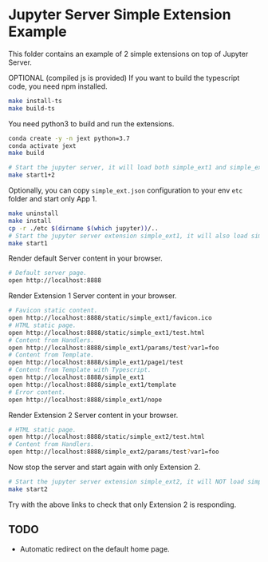 # Jupyter Server Simple Extension Example

This folder contains an example of 2 simple extensions on top of Jupyter Server.

OPTIONAL (compiled js is provided) If you want to build the typescript code, you need npm installed.

```bash
make install-ts
make build-ts
```

You need python3 to build and run the extensions.

```bash
conda create -y -n jext python=3.7
conda activate jext
make build
```

```bash
# Start the jupyter server, it will load both simple_ext1 and simple_ext2 based on the provided trait.
make start1+2
```

Optionally, you can copy `simple_ext.json` configuration to your env `etc` folder and start only App 1.

```bash
make uninstall
make install
cp -r ./etc $(dirname $(which jupyter))/..
# Start the jupyter server extension simple_ext1, it will also load simple_ext2 because of load_other_extensions = True..
make start1
```

Render default Server content in your browser.

```bash
# Default server page.
open http://localhost:8888
```

Render Extension 1 Server content in your browser.

```bash
# Favicon static content.
open http://localhost:8888/static/simple_ext1/favicon.ico
# HTML static page.
open http://localhost:8888/static/simple_ext1/test.html
# Content from Handlers.
open http://localhost:8888/simple_ext1/params/test?var1=foo
# Content from Template.
open http://localhost:8888/simple_ext1/page1/test
# Content from Template with Typescript.
open http://localhost:8888/simple_ext1
open http://localhost:8888/simple_ext1/template
# Error content.
open http://localhost:8888/simple_ext1/nope
```

Render Extension 2 Server content in your browser.

```bash
# HTML static page.
open http://localhost:8888/static/simple_ext2/test.html
# Content from Handlers.
open http://localhost:8888/simple_ext2/params/test?var1=foo
```

Now stop the server and start again with only Extension 2.

```bash
# Start the jupyter server extension simple_ext2, it will NOT load simple_ext1 because of load_other_extensions = False.
make start2
```

Try with the above links to check that only Extension 2 is responding.

## TODO

+ Automatic redirect on the default home page.

